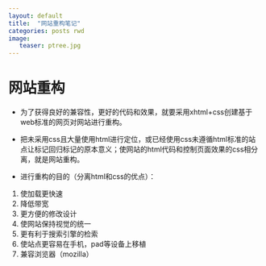 ```yaml
---
layout: default
title:  "网站重构笔记"
categories: posts rwd
image:		
   teaser: ptree.jpg		
---
```

# 网站重构

- 为了获得良好的兼容性，更好的代码和效果，就要采用xhtml+css创建基于web标准的网页对网站进行重构。
- 把未采用css且大量使用html进行定位，或已经使用css未遵循html标准的站点让标记回归标记的原本意义；使网站的html代码和控制页面效果的css相分离，就是网站重构。

- 进行重构的目的（分离html和css的优点）：

1. 使加载更快速
2. 降低带宽
3. 更方便的修改设计
4. 使网站保持视觉的统一
5. 更有利于搜索引擎的检索
6. 使站点更容易在手机，pad等设备上移植
7. 兼容浏览器（mozilla）